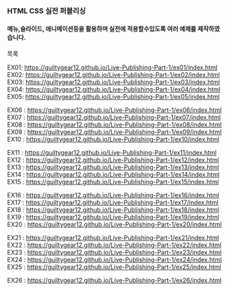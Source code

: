 ### HTML CSS 실전 퍼블리싱
#### 메뉴,슬라이드, 애니메이션등을 활용하며 실전에 적용할수있도록 여러 예제를 제작하였습니다.

목록

EX01: https://guiltygear12.github.io/Live-Publishing-Part-1/ex01/index.html
EX02: https://guiltygear12.github.io/Live-Publishing-Part-1/ex02/index.html
EX03: https://guiltygear12.github.io/Live-Publishing-Part-1/ex03/index.html
EX04: https://guiltygear12.github.io/Live-Publishing-Part-1/ex04/index.html
EX05: https://guiltygear12.github.io/Live-Publishing-Part-1/ex05/index.html

EX06 : https://guiltygear12.github.io/Live-Publishing-Part-1/ex06/index.html
EX07 : https://guiltygear12.github.io/Live-Publishing-Part-1/ex07/index.html
EX08 : https://guiltygear12.github.io/Live-Publishing-Part-1/ex08/index.html
EX09 : https://guiltygear12.github.io/Live-Publishing-Part-1/ex09/index.html
EX10 : https://guiltygear12.github.io/Live-Publishing-Part-1/ex10/index.html

EX11 : https://guiltygear12.github.io/Live-Publishing-Part-1/ex11/index.html
EX12 : https://guiltygear12.github.io/Live-Publishing-Part-1/ex12/index.html
EX13 : https://guiltygear12.github.io/Live-Publishing-Part-1/ex13/index.html
EX14 : https://guiltygear12.github.io/Live-Publishing-Part-1/ex14/index.html
EX15 : https://guiltygear12.github.io/Live-Publishing-Part-1/ex15/index.html

EX16 : https://guiltygear12.github.io/Live-Publishing-Part-1/ex16/index.html
EX17 : https://guiltygear12.github.io/Live-Publishing-Part-1/ex17/index.html
EX18 : https://guiltygear12.github.io/Live-Publishing-Part-1/ex18/index.html
EX19 : https://guiltygear12.github.io/Live-Publishing-Part-1/ex19/index.html
EX20 : https://guiltygear12.github.io/Live-Publishing-Part-1/ex20/index.html

EX21 : https://guiltygear12.github.io/Live-Publishing-Part-1/ex21/index.html
EX22 : https://guiltygear12.github.io/Live-Publishing-Part-1/ex22/index.html
EX23 : https://guiltygear12.github.io/Live-Publishing-Part-1/ex23/index.html
EX24 : https://guiltygear12.github.io/Live-Publishing-Part-1/ex24/index.html
EX25 : https://guiltygear12.github.io/Live-Publishing-Part-1/ex25/index.html

EX26 : https://guiltygear12.github.io/Live-Publishing-Part-1/ex26/index.html
